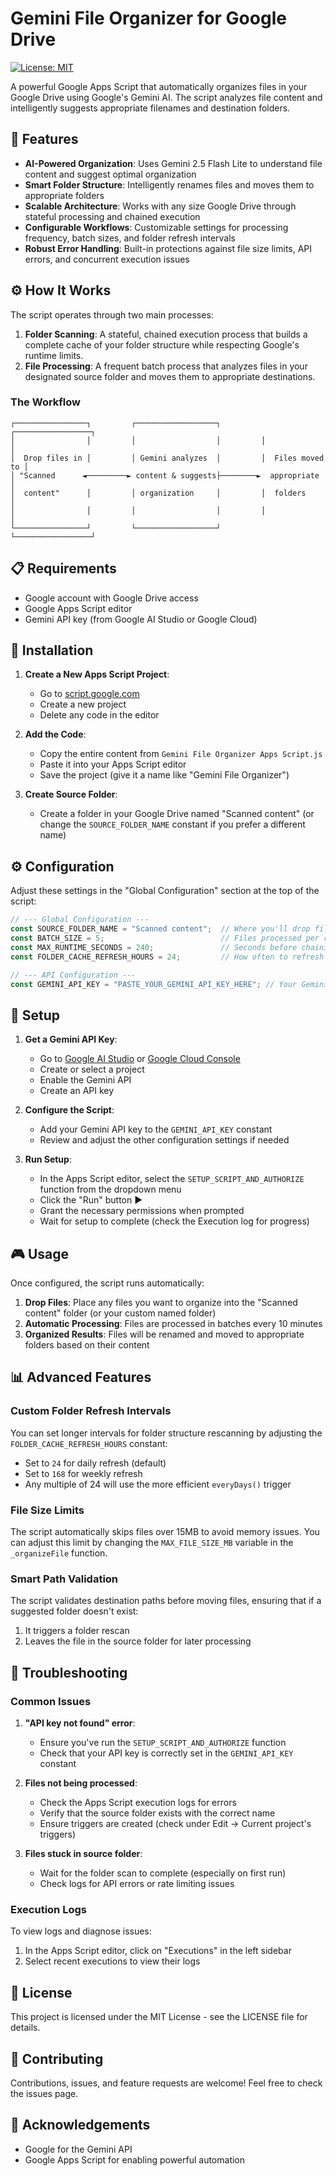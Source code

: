 # Gemini File Organizer for Google Drive

[![License: MIT](https://img.shields.io/badge/License-MIT-yellow.svg)](https://opensource.org/licenses/MIT)

A powerful Google Apps Script that automatically organizes files in your Google Drive using Google's Gemini AI. The script analyzes file content and intelligently suggests appropriate filenames and destination folders.

## 🌟 Features

- **AI-Powered Organization**: Uses Gemini 2.5 Flash Lite to understand file content and suggest optimal organization
- **Smart Folder Structure**: Intelligently renames files and moves them to appropriate folders
- **Scalable Architecture**: Works with any size Google Drive through stateful processing and chained execution
- **Configurable Workflows**: Customizable settings for processing frequency, batch sizes, and folder refresh intervals
- **Robust Error Handling**: Built-in protections against file size limits, API errors, and concurrent execution issues

## ⚙️ How It Works

The script operates through two main processes:

1. **Folder Scanning**: A stateful, chained execution process that builds a complete cache of your folder structure while respecting Google's runtime limits.
2. **File Processing**: A frequent batch process that analyzes files in your designated source folder and moves them to appropriate destinations.

### The Workflow

```
┌────────────────┐         ┌──────────────────┐         ┌─────────────────┐
│                │         │                  │         │                 │
│  Drop files in │         │ Gemini analyzes  │         │  Files moved to │
│ "Scanned      ◄─────────► content & suggests├────────►  appropriate     │
│  content"      │         │ organization     │         │  folders        │
│                │         │                  │         │                 │
└────────────────┘         └──────────────────┘         └─────────────────┘
```

## 📋 Requirements

- Google account with Google Drive access
- Google Apps Script editor
- Gemini API key (from Google AI Studio or Google Cloud)

## 🚀 Installation

1. **Create a New Apps Script Project**:
   - Go to [script.google.com](https://script.google.com/)
   - Create a new project
   - Delete any code in the editor

2. **Add the Code**:
   - Copy the entire content from `Gemini File Organizer Apps Script.js`
   - Paste it into your Apps Script editor
   - Save the project (give it a name like "Gemini File Organizer")

3. **Create Source Folder**:
   - Create a folder in your Google Drive named "Scanned content" (or change the `SOURCE_FOLDER_NAME` constant if you prefer a different name)

## ⚙️ Configuration

Adjust these settings in the "Global Configuration" section at the top of the script:

```javascript
// --- Global Configuration ---
const SOURCE_FOLDER_NAME = "Scanned content";  // Where you'll drop files to organize
const BATCH_SIZE = 5;                          // Files processed per run
const MAX_RUNTIME_SECONDS = 240;               // Seconds before chaining folder scan
const FOLDER_CACHE_REFRESH_HOURS = 24;         // How often to refresh folder structure

// --- API Configuration ---
const GEMINI_API_KEY = "PASTE_YOUR_GEMINI_API_KEY_HERE"; // Your Gemini API key
```

## 🔧 Setup

1. **Get a Gemini API Key**:
   - Go to [Google AI Studio](https://aistudio.google.com/) or [Google Cloud Console](https://console.cloud.google.com/)
   - Create or select a project
   - Enable the Gemini API
   - Create an API key

2. **Configure the Script**:
   - Add your Gemini API key to the `GEMINI_API_KEY` constant
   - Review and adjust the other configuration settings if needed

3. **Run Setup**:
   - In the Apps Script editor, select the `SETUP_SCRIPT_AND_AUTHORIZE` function from the dropdown menu
   - Click the "Run" button ▶️
   - Grant the necessary permissions when prompted
   - Wait for setup to complete (check the Execution log for progress)

## 🎮 Usage

Once configured, the script runs automatically:

1. **Drop Files**: Place any files you want to organize into the "Scanned content" folder (or your custom named folder)
2. **Automatic Processing**: Files are processed in batches every 10 minutes
3. **Organized Results**: Files will be renamed and moved to appropriate folders based on their content

## 📊 Advanced Features

### Custom Folder Refresh Intervals

You can set longer intervals for folder structure rescanning by adjusting the `FOLDER_CACHE_REFRESH_HOURS` constant:
- Set to `24` for daily refresh (default)
- Set to `168` for weekly refresh
- Any multiple of 24 will use the more efficient `everyDays()` trigger

### File Size Limits

The script automatically skips files over 15MB to avoid memory issues. You can adjust this limit by changing the `MAX_FILE_SIZE_MB` variable in the `_organizeFile` function.

### Smart Path Validation

The script validates destination paths before moving files, ensuring that if a suggested folder doesn't exist:
1. It triggers a folder rescan
2. Leaves the file in the source folder for later processing

## 🐛 Troubleshooting

### Common Issues

1. **"API key not found" error**: 
   - Ensure you've run the `SETUP_SCRIPT_AND_AUTHORIZE` function
   - Check that your API key is correctly set in the `GEMINI_API_KEY` constant

2. **Files not being processed**:
   - Check the Apps Script execution logs for errors
   - Verify that the source folder exists with the correct name
   - Ensure triggers are created (check under Edit → Current project's triggers)

3. **Files stuck in source folder**:
   - Wait for the folder scan to complete (especially on first run)
   - Check logs for API errors or rate limiting issues

### Execution Logs

To view logs and diagnose issues:
1. In the Apps Script editor, click on "Executions" in the left sidebar
2. Select recent executions to view their logs

## 📄 License

This project is licensed under the MIT License - see the LICENSE file for details.

## 🤝 Contributing

Contributions, issues, and feature requests are welcome! Feel free to check the issues page.

## 🙏 Acknowledgements

- Google for the Gemini API
- Google Apps Script for enabling powerful automation

